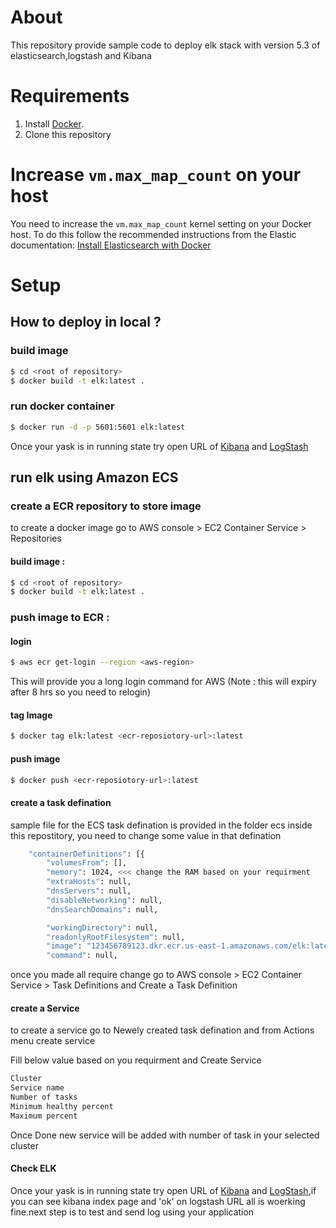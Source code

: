 # About

This repository provide sample code to deploy elk stack with version 5.3 of elasticsearch,logstash and Kibana

# Requirements

1. Install [Docker](http://docker.io).
3. Clone this repository

# Increase `vm.max_map_count` on your host

You need to increase the `vm.max_map_count` kernel setting on your Docker host.
To do this follow the recommended instructions from the Elastic documentation: [Install Elasticsearch with Docker](https://www.elastic.co/guide/en/elasticsearch/reference/current/docker.html#docker-cli-run-prod-mode)

# Setup

## How to deploy in local ?

### build image
```bash
$ cd <root of repository>
$ docker build -t elk:latest .
```

### run docker container
```bash
$ docker run -d -p 5601:5601 elk:latest
```
Once your yask is in running state try open URL of [Kibana](http://localhost:5601) and [LogStash](http://localhost:5000)

## run elk using Amazon ECS

### create a ECR repository to store image
to create a docker image go to AWS console > EC2 Container Service > Repositories

#### build image : 
```bash
$ cd <root of repository>
$ docker build -t elk:latest .
```
### push image to ECR :

#### login
```bash
$ aws ecr get-login --region <aws-region>
```
This will provide you a long login command for AWS (Note : this will expiry after 8 hrs so you need to relogin)

#### tag Image
```bash
$ docker tag elk:latest <ecr-reposiotory-url>:latest
```

#### push image
```bash
$ docker push <ecr-reposiotory-url>:latest
```
#### create a task defination 
sample file for the ECS task defination is provided in the folder ecs inside this repostitory, you need to change some value in that defination

```bash
	"containerDefinitions": [{
		"volumesFrom": [],
		"memory": 1024, <<< change the RAM based on your requirment
		"extraHosts": null,
		"dnsServers": null,
		"disableNetworking": null,
		"dnsSearchDomains": null,
```

```bash
		"workingDirectory": null,
		"readonlyRootFilesystem": null,
		"image": "123456789123.dkr.ecr.us-east-1.amazonaws.com/elk:latest", <<< change image with URL of your own ECR image
		"command": null,
```

once you made all require change go to AWS console > EC2 Container Service > Task Definitions and Create a Task Definition

#### create a Service

to create a service go to Newely created task defination and from Actions menu create service 

Fill below value based on you requirment and Create Service 
```bash
Cluster
Service name
Number of tasks
Minimum healthy percent
Maximum percent
```
Once Done new service will be added with number of task in your selected cluster

#### Check ELK

Once your yask is in running state try open URL of [Kibana](http://localhost:5601) and [LogStash](http://localhost:5000),if you can see kibana index page and 'ok' on logstash URL all is woerking fine.next step is to test and send log using your application
